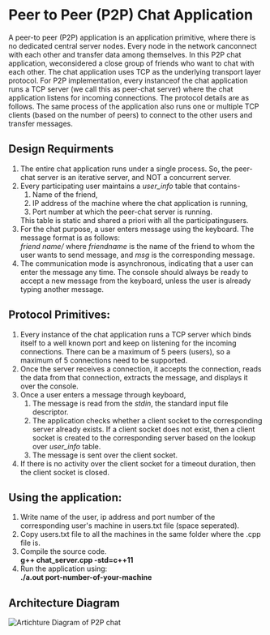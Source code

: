 # Peer to Peer (P2P) Chat Application
A peer-to peer (P2P) application is an application primitive, where there is no dedicated central server nodes. Every node in the network canconnect with each other and transfer data among themselves. In this P2P chat application, weconsidered a close group of friends who want to chat with each other. The chat application uses TCP as the underlying transport layer protocol. For P2P implementation, every instanceof the chat application runs a TCP server (we call this as peer-chat server) where the chat application listens for incoming connections. The protocol details are as follows. The same process of the application also runs one or multiple TCP clients (based on the number of peers) to connect to the other users and transfer messages.

## Design Requirments
<ol>
  <li> The entire chat application runs under a single process. So, the peer-chat server is an iterative server, and NOT a concurrent server.</li>
  <li> Every participating user maintains a <i>user_info</i> table that contains-<br />
  <ol>
    <li> Name of the friend, </li>
    <li> IP address of the machine where the chat application is running, </li>
    <li> Port number at which the peer-chat server is running. </li>
  </ol>
    This table is static and shared a priori with all the participatingusers. </li>
  <li> For the chat purpose, a user enters message using the keyboard. The message format is as follows:<br />
    <i> friend name/<msg></i> where <i>friendname</i> is the name of the friend to whom the user wants to send message, and <i>msg</i> is the corresponding message. </li>
  <li> The communication mode is asynchronous, indicating that a user can enter the message any time. The console should always be ready to accept a new message from the keyboard, unless the user is already typing another message.
</ol>

## Protocol Primitives:
<ol>
  <li> Every instance of the chat application runs a TCP server which binds itself to a well known port and keep on listening for the incoming connections. There can be a maximum of 5 peers (users), so a maximum of 5 connections need to be supported. </li> 
  <li> Once the server receives a connection, it accepts the connection, reads the data from that connection, extracts the message, and displays it over the console. </li>
  <li> Once a user enters a message through keyboard,<br />
    <ol>
      <li> The message is read from the <i>stdin</i>, the standard input file descriptor. </li>
      <li> The application checks whether a client socket to the corresponding server already exists. If a client socket does not exist, then a client socket is created to the corresponding server based on the lookup over <i>user_info</i> table. </li>
      <li> The message is sent over the client socket. </li>
    </ol>
  </li>
  <li> If there is no activity over the client socket for a timeout duration, then the client socket is closed. </li>
</ol>

## Using the application:
<ol>
  <li> Write name of the user, ip address and port number of the corresponding user's machine in users.txt file (space seperated). </li>
  <li> Copy users.txt file to all the machines in the same folder where the .cpp file is. </li>
  <li> Compile the source code. <br />
    <b>g++ chat_server.cpp -std=c++11</b>
  </li>
  <li> Run the application using: <br />
    <b>./a.out port-number-of-your-machine</b>
  </li>
</ol>

## Architecture Diagram
<img src="https://github.com/himanshu746/p2pChat/blob/master/p2pchat_arch.png" alt="Artichture Diagram of P2P chat" title="Artichture Diagram of P2P chat" />



